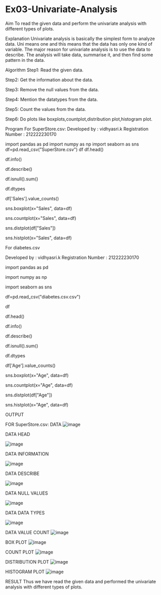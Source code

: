 # Ex03-Univariate-Analysis
Aim
To read the given data and perform the univariate analysis with different types of plots.

Explanation
Univariate analysis is basically the simplest form to analyze data. Uni means one and this means that the data has only one kind of variable. The major reason for univariate analysis is to use the data to describe. The analysis will take data, summarise it, and then find some pattern in the data.

Algorithm
Step1:
Read the given data.

Step2:
Get the information about the data.

Step3:
Remove the null values from the data.

Step4:
Mention the datatypes from the data.

Step5:
Count the values from the data.

Step6:
Do plots like boxplots,countplot,distribution plot,histogram plot.

Program
For SuperStore.csv:
Developed by : vidhyasri.k
Registration Number : 212222230170

import pandas as pd
import numpy as np
import seaborn as sns
df=pd.read_csv("SuperStore.csv")
df
df.head()

df.info()

df.describe()

df.isnull().sum()

df.dtypes

df['Sales'].value_counts()

sns.boxplot(x="Sales", data=df)

sns.countplot(x="Sales", data=df)

sns.distplot(df["Sales"])

sns.histplot(x="Sales", data=df)

For diabetes.csv

Developed by : vidhyasri.k
Registration Number : 212222230170

import pandas as pd

import numpy as np

import seaborn as sns

df=pd.read_csv("diabetes.csv.csv")

df

df.head()

df.info()

df.describe()

df.isnull().sum()

df.dtypes

df['Age'].value_counts()

sns.boxplot(x="Age", data=df)

sns.countplot(x="Age", data=df)

sns.distplot(df["Age"])

sns.histplot(x="Age", data=df)

OUTPUT

FOR SuperStore.csv:
DATA
![image](https://github.com/vidhyasrikachapalayam/Ex03-Univariate-Analysis/assets/119477817/b3b42f57-5b32-4fc0-bdc0-218a5f8096a3)


DATA HEAD

![image](https://github.com/vidhyasrikachapalayam/Ex03-Univariate-Analysis/assets/119477817/b094844c-d59b-4813-81d5-730ce459d833)


DATA INFORMATION

![image](https://github.com/vidhyasrikachapalayam/Ex03-Univariate-Analysis/assets/119477817/bf30b1fc-585d-4aa9-8278-56edb2d853a2)



DATA DESCRIBE

![image](https://github.com/vidhyasrikachapalayam/Ex03-Univariate-Analysis/assets/119477817/508369bc-a5a4-4a45-94f9-6624c49aeef2)


DATA NULL VALUES

![image](https://github.com/vidhyasrikachapalayam/Ex03-Univariate-Analysis/assets/119477817/4d495bc5-ee9f-472c-8b16-53de2611a256)


DATA DATA TYPES

![image](https://github.com/vidhyasrikachapalayam/Ex03-Univariate-Analysis/assets/119477817/e3c9ab67-f259-4abe-a68f-110086668531)

DATA VALUE COUNT
![image](https://github.com/vidhyasrikachapalayam/Ex03-Univariate-Analysis/assets/119477817/0ea3c791-dca1-4a27-ac0b-062550e46c9c)

BOX PLOT
![image](https://github.com/vidhyasrikachapalayam/Ex03-Univariate-Analysis/assets/119477817/ae90fd9b-d763-46f4-b7ec-a473a0cbdb0c)

COUNT PLOT
![image](https://github.com/vidhyasrikachapalayam/Ex03-Univariate-Analysis/assets/119477817/5a5a99fe-a2c2-48df-8cbe-6eee54b08a25)

DISTRIBUTION PLOT
![image](https://github.com/vidhyasrikachapalayam/Ex03-Univariate-Analysis/assets/119477817/ccafac7d-b834-4c7b-9ed2-9786bdda571a)

HISTOGRAM PLOT
![image](https://github.com/vidhyasrikachapalayam/Ex03-Univariate-Analysis/assets/119477817/4e2722de-f2c3-40bf-8ee8-fd61ff74562c)

RESULT
Thus we have read the given data and performed the univariate analysis with different types of plots.
